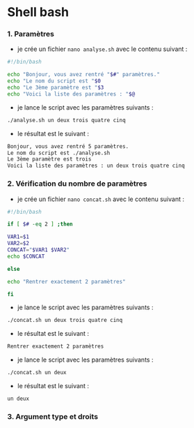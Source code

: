 
# Shell bash

### 1. Paramètres

- je crée un fichier `nano analyse.sh` avec le contenu suivant :

```bash 
#!/bin/bash

echo "Bonjour, vous avez rentré "$#" paramètres."
echo "Le nom du script est "$0
echo "Le 3ème paramètre est "$3
echo "Voici la liste des paramètres : "$@

```
- je lance le script avec les paramètres suivants :

```bash
./analyse.sh un deux trois quatre cinq
```
- le résultat est le suivant :

```bash
Bonjour, vous avez rentré 5 paramètres.
Le nom du script est ./analyse.sh
Le 3ème paramètre est trois
Voici la liste des paramètres : un deux trois quatre cinq
```

### 2. Vérification du nombre de paramètres

- je crée un fichier `nano concat.sh` avec le contenu suivant :

```bash
#!/bin/bash

if [ $# -eq 2 ] ;then

VAR1=$1
VAR2=$2
CONCAT="$VAR1 $VAR2"
echo $CONCAT

else

echo "Rentrer exactement 2 paramètres"

fi
```
- je lance le script avec les paramètres suivants :

```bash
./concat.sh un deux trois quatre cinq
```
- le résultat est le suivant :

```bash
Rentrer exactement 2 paramètres
```
- je lance le script avec les paramètres suivants :

```bash
./concat.sh un deux
```
- le résultat est le suivant :

```bash
un deux
```

### 3. Argument type et droits